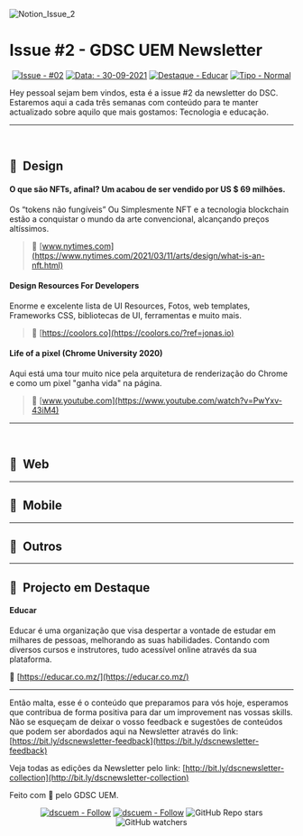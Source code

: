 

![Notion_Issue_2](https://user-images.githubusercontent.com/50568515/130361788-3e8584d4-a165-45ca-a290-8e8951ba53b0.png)

# **Issue #2 - GDSC UEM Newsletter**

<span align="center">

[![Issue - #02](https://img.shields.io/badge/Issue-%2302-2ea44f)](https://https://github.com/DSC-Eduardo-Mondlane-University/newsletter/tree/main/2021/)
[![Data: - 30-09-2021](https://img.shields.io/badge/Data%3A-30--09--2021-brightgreen)](https://https://github.com/DSC-Eduardo-Mondlane-University/newsletter/tree/main/2021/)
[![Destaque - Educar](https://img.shields.io/badge/Destaque-Educar-yellow)](https://https://github.com/DSC-Eduardo-Mondlane-University/newsletter/tree/main/2021/) [![Tipo  - Normal](https://img.shields.io/badge/Tipo_-Normal-blue)](https://https://github.com/DSC-Eduardo-Mondlane-University/newsletter/tree/main/2021/)

</span>

Hey pessoal sejam bem vindos, esta é a issue #2 da newsletter do DSC.
Estaremos aqui a cada três semanas com conteúdo para te manter actualizado sobre aquilo que mais gostamos: Tecnologia e educação.

---

<br>

## 🎯  **Design**
#### **O que são NFTs, afinal? Um acabou de ser vendido por US $ 69 milhões.**

Os “tokens não fungíveis” Ou Simplesmente NFT e a tecnologia blockchain estão a conquistar o mundo da arte convencional, alcançando preços altíssimos.

> 📎 [www.nytimes.com](https://www.nytimes.com/2021/03/11/arts/design/what-is-an-nft.html)

#### **Design Resources For Developers**

Enorme e excelente lista de UI Resources, Fotos, web templates, Frameworks CSS, bibliotecas de UI, ferramentas e muito mais.

> 📎 [https://coolors.co](https://coolors.co/?ref=jonas.io)

#### **Life of a pixel (Chrome University 2020)**

Aqui está uma tour muito nice pela arquitetura de renderização do Chrome e como um pixel "ganha vida" na página.

> 📎 [www.youtube.com](https://www.youtube.com/watch?v=PwYxv-43iM4)
---
<br>

## 🎯  **Web**

---

## 🎯  **Mobile**

---

## 🎯  **Outros**

---

## 🎯  **Projecto em Destaque**

####  **Educar**

Educar é uma organização que visa despertar a vontade de estudar em milhares de pessoas, melhorando as suas habilidades. Contando com diversos cursos e instrutores, tudo acessível online através da sua plataforma.

📎 [https://educar.co.mz/](https://educar.co.mz/)

---

Então malta, esse é o conteúdo que preparamos para vós hoje, esperamos que contribua de forma positiva para dar um improvement nas vossas skills. Não se esqueçam de deixar o vosso feedback e sugestões de conteúdos que podem ser abordados aqui na Newsletter através do link: [https://bit.ly/dscnewsletter-feedback](https://bit.ly/dscnewsletter-feedback)

Veja todas as edições da Newsletter pelo link: [http://bit.ly/dscnewsletter-collection](http://bit.ly/dscnewsletter-collection)

Feito com 💙 pelo GDSC UEM.
<p align="center">
  <a href="https://twitter.com/dscuem"><img src="https://img.shields.io/badge/dscuem-Follow-1DA1F2?logo=Twitter" alt="dscuem - Follow"></a>
  <a href="https://instagram.com/dscuem"><img src="https://img.shields.io/badge/dscuem-Follow-E4405F?logo=Instagram" alt="dscuem - Follow"></a>
  <img alt="GitHub Repo stars" src="https://img.shields.io/github/stars/DSC-Eduardo-Mondlane-University/newsletter?style=social">
  <img alt="GitHub watchers" src="https://img.shields.io/github/watchers/DSC-Eduardo-Mondlane-University/newsletter?style=social">

</p>

